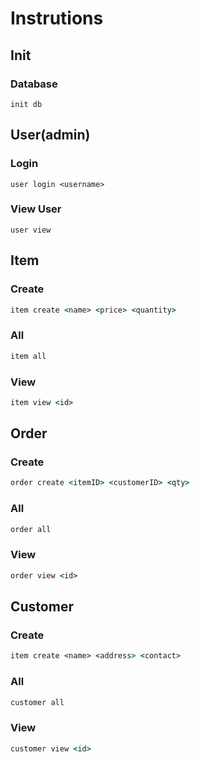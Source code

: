 # Instrutions

## Init

### Database

```
init db
```


## User(admin)

### Login

```
user login <username>
```
### View User

```
user view
```

## Item

### Create

```cmd
item create <name> <price> <quantity>
```

### All

```cmd
item all
```

### View

```cmd
item view <id>
```

<!-- ### Search

```
item search <key> <value>
``` -->

## Order

### Create

```cmd
order create <itemID> <customerID> <qty>
```

### All

```cmd
order all
```

### View

```cmd
order view <id>
```

## Customer

### Create

```cmd
item create <name> <address> <contact>
```

### All

```cmd
customer all
```

### View

```cmd
customer view <id>
```

<!-- ### Search

```
customer search <key> <value>
``` -->